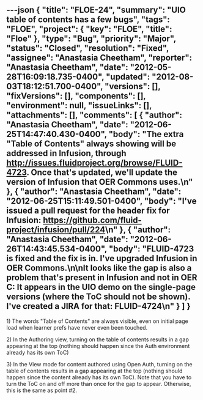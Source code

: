 ---json
{
  "title": "FLOE-24",
  "summary": "UIO table of contents has a few bugs",
  "tags": "FLOE",
  "project": {
    "key": "FLOE",
    "title": "Floe"
  },
  "type": "Bug",
  "priority": "Major",
  "status": "Closed",
  "resolution": "Fixed",
  "assignee": "Anastasia Cheetham",
  "reporter": "Anastasia Cheetham",
  "date": "2012-05-28T16:09:18.735-0400",
  "updated": "2012-08-03T18:12:51.700-0400",
  "versions": [],
  "fixVersions": [],
  "components": [],
  "environment": null,
  "issueLinks": [],
  "attachments": [],
  "comments": [
    {
      "author": "Anastasia Cheetham",
      "date": "2012-06-25T14:47:40.430-0400",
      "body": "The extra \"Table of Contents\" always showing will be addressed in Infusion, through <http://issues.fluidproject.org/browse/FLUID-4723>. Once that's updated, we'll update the version of Infusion that OER Commons uses.\n"
    },
    {
      "author": "Anastasia Cheetham",
      "date": "2012-06-25T15:11:49.501-0400",
      "body": "I've issued a pull request for the header fix for Infusion: <https://github.com/fluid-project/infusion/pull/224>\n"
    },
    {
      "author": "Anastasia Cheetham",
      "date": "2012-06-26T14:43:45.534-0400",
      "body": "FLUID-4723 is fixed and the fix is in. I've upgraded Infusion in OER Commons.\n\nIt looks like the gap is also a problem that's present in Infusion and not in OER C: It appears in the UIO demo on the single-page versions (where the ToC should not be shown). I've created a JIRA for that: FLUID-4724\n"
    }
  ]
}
---
1\) The words "Table of Contents" are always visible, even on initial page load when learner prefs have never even been touched.

2\) In the Authoring view, turning on the table of contents results in a gap appearing at the top (nothing should happen since the Auth environment already has its own ToC)

3\) In the View mode for content authored using Open Auth, turning on the table of contents results in a gap appearing at the top (nothing should happen since the content already has its own ToC). Note that you have to turn the ToC on and off more than once for the gap to appear. Otherwise, this is the same as point #2.

        
